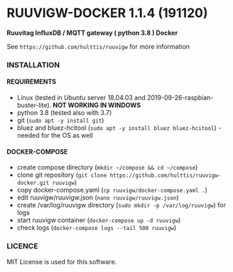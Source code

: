 # RUUVIGW-DOCKER 1.1.4 (191120)
**Ruuvitag InfluxDB / MQTT gateway ( python 3.8 ) Docker**

See `https://github.com/hulttis/ruuvigw` for more information

### INSTALLATION
#### REQUIREMENTS
- Linux (tested in Ubuntu server 18.04.03 and 2019-09-26-raspbian-buster-lite). **NOT WORKING IN WINDOWS**
- python 3.8 (tested also with 3.7)
- git (`sudo apt -y install git`)
- bluez and bluez-hcitool (`sudo apt -y install bluez bluez-hcitool`) - needed for the OS as well
 
#### DOCKER-COMPOSE
- create compose directory (`mkdir ~/compose && cd ~/compose`)
- clone git repository (`git clone https://github.com/hulttis/ruuvigw-docker.git ruuvigw`)
- copy docker-compose.yaml (`cp ruuvigw/docker-compose.yaml .`)
- edit ruuvigw/ruuvigw.json (`nano ruuvigw/ruuvigw.json`)
- create /var/log/ruuvigw directory (`sudo mkdir -p /var/log/ruuvigw`) for logs
- start ruuvigw container (`docker-compose up -d ruuvigw`)
- check logs (`docker-compose logs --tail 500 ruuvigw`)

### LICENCE
MIT License is used for this software.
